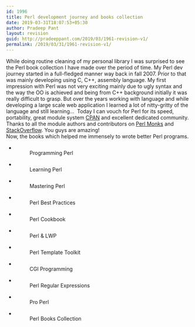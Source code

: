 ```yaml
---
id: 1996
title: Perl development journey and books collection
date: 2019-03-31T18:07:53+05:30
author: Pradeep Pant
layout: revision
guid: http://pradeeppant.com/2019/03/1961-revision-v1/
permalink: /2019/03/31/1961-revision-v1/
---
```

While doing routine cleaning of my personal library I was surprised to see the Perl book collection I have made over the period of time. My Perl dev journey started in a full-fledged manner way back in fall 2007. Prior to that was mainly developing using C, C++, assembly language. My first impression with Perl was not very exciting mainly due to ugly syntax and the way the OO is achieved and being from C++ background initially it was really difficult to grasp. But over the years working with language and while developing a large scale web application I learned a lot of nitty-gritty of the language and still learning&#8230;  Today I can vouch for Perl for its speed, portability, great module system [CPAN](https://metacpan.org/) and excellent dedicated community. Thanks to all the module authors and contributors on [Perl Monks](https://www.perlmonks.org/) and [StackOverflow](https://stackoverflow.com/questions/tagged/perl). You guys are amazing!   
Now, the books which helped me immensely to wrote better Perl programs.

<ul class="wp-block-gallery columns-3 is-cropped">
  <li class="blocks-gallery-item">
    <figure><img src="http://pradeeppant.com/wp-content/uploads/2019/03/programming_perl-768x1024.jpeg" alt="" data-id="1980" data-link="http://pradeeppant.com/programming_perl/" class="wp-image-1980" srcset="http://pradeeppant.com/wp-content/uploads/2019/03/programming_perl-768x1024.jpeg 768w, http://pradeeppant.com/wp-content/uploads/2019/03/programming_perl-225x300.jpeg 225w, http://pradeeppant.com/wp-content/uploads/2019/03/programming_perl.jpeg 780w" sizes="(max-width: 768px) 100vw, 768px" /><figcaption>Programming Perl</figcaption></figure>
  </li>
  <li class="blocks-gallery-item">
    <figure><img src="http://pradeeppant.com/wp-content/uploads/2019/03/learning_perl-768x1024.jpeg" alt="" data-id="1983" data-link="http://pradeeppant.com/learning_perl/" class="wp-image-1983" srcset="http://pradeeppant.com/wp-content/uploads/2019/03/learning_perl-768x1024.jpeg 768w, http://pradeeppant.com/wp-content/uploads/2019/03/learning_perl-225x300.jpeg 225w, http://pradeeppant.com/wp-content/uploads/2019/03/learning_perl.jpeg 780w" sizes="(max-width: 768px) 100vw, 768px" /><figcaption>Learning Perl</figcaption></figure>
  </li>
  <li class="blocks-gallery-item">
    <figure><img src="http://pradeeppant.com/wp-content/uploads/2019/03/mastering_perl-768x1024.jpeg" alt="" data-id="1982" data-link="http://pradeeppant.com/mastering_perl/" class="wp-image-1982" srcset="http://pradeeppant.com/wp-content/uploads/2019/03/mastering_perl-768x1024.jpeg 768w, http://pradeeppant.com/wp-content/uploads/2019/03/mastering_perl-225x300.jpeg 225w, http://pradeeppant.com/wp-content/uploads/2019/03/mastering_perl.jpeg 780w" sizes="(max-width: 768px) 100vw, 768px" /><figcaption>Mastering Perl</figcaption></figure>
  </li>
  <li class="blocks-gallery-item">
    <figure><img src="http://pradeeppant.com/wp-content/uploads/2019/03/perl_best_practices-768x1024.jpeg" alt="" data-id="1981" data-link="http://pradeeppant.com/perl_best_practices/" class="wp-image-1981" srcset="http://pradeeppant.com/wp-content/uploads/2019/03/perl_best_practices-768x1024.jpeg 768w, http://pradeeppant.com/wp-content/uploads/2019/03/perl_best_practices-225x300.jpeg 225w, http://pradeeppant.com/wp-content/uploads/2019/03/perl_best_practices.jpeg 780w" sizes="(max-width: 768px) 100vw, 768px" /><figcaption>Perl Best Practices</figcaption></figure>
  </li>
  <li class="blocks-gallery-item">
    <figure><img src="http://pradeeppant.com/wp-content/uploads/2019/03/perl_cookbook-768x1024.jpeg" alt="" data-id="1985" data-link="http://pradeeppant.com/perl_cookbook/" class="wp-image-1985" srcset="http://pradeeppant.com/wp-content/uploads/2019/03/perl_cookbook-768x1024.jpeg 768w, http://pradeeppant.com/wp-content/uploads/2019/03/perl_cookbook-225x300.jpeg 225w, http://pradeeppant.com/wp-content/uploads/2019/03/perl_cookbook.jpeg 780w" sizes="(max-width: 768px) 100vw, 768px" /><figcaption>Perl Cookbook</figcaption></figure>
  </li>
  <li class="blocks-gallery-item">
    <figure><img src="http://pradeeppant.com/wp-content/uploads/2019/03/perl_LWP-768x1024.jpeg" alt="" data-id="1984" data-link="http://pradeeppant.com/perl_lwp/" class="wp-image-1984" srcset="http://pradeeppant.com/wp-content/uploads/2019/03/perl_LWP-768x1024.jpeg 768w, http://pradeeppant.com/wp-content/uploads/2019/03/perl_LWP-225x300.jpeg 225w, http://pradeeppant.com/wp-content/uploads/2019/03/perl_LWP.jpeg 780w" sizes="(max-width: 768px) 100vw, 768px" /><figcaption>Perl & LWP</figcaption></figure>
  </li>
  <li class="blocks-gallery-item">
    <figure><img src="http://pradeeppant.com/wp-content/uploads/2019/03/perl_template_toolkit-768x1024.jpeg" alt="" data-id="1986" data-link="http://pradeeppant.com/perl_template_toolkit/" class="wp-image-1986" srcset="http://pradeeppant.com/wp-content/uploads/2019/03/perl_template_toolkit-768x1024.jpeg 768w, http://pradeeppant.com/wp-content/uploads/2019/03/perl_template_toolkit-225x300.jpeg 225w, http://pradeeppant.com/wp-content/uploads/2019/03/perl_template_toolkit.jpeg 780w" sizes="(max-width: 768px) 100vw, 768px" /><figcaption>Perl Template Toolkit</figcaption></figure>
  </li>
  <li class="blocks-gallery-item">
    <figure><img src="http://pradeeppant.com/wp-content/uploads/2019/03/CGI_programming-768x1024.jpeg" alt="" data-id="1987" data-link="http://pradeeppant.com/cgi_programming/" class="wp-image-1987" srcset="http://pradeeppant.com/wp-content/uploads/2019/03/CGI_programming-768x1024.jpeg 768w, http://pradeeppant.com/wp-content/uploads/2019/03/CGI_programming-225x300.jpeg 225w, http://pradeeppant.com/wp-content/uploads/2019/03/CGI_programming.jpeg 780w" sizes="(max-width: 768px) 100vw, 768px" /><figcaption>CGI Programming</figcaption></figure>
  </li>
  <li class="blocks-gallery-item">
    <figure><img src="http://pradeeppant.com/wp-content/uploads/2019/03/perl_regular_expressions-768x1024.jpeg" alt="" data-id="1988" data-link="http://pradeeppant.com/perl_regular_expressions/" class="wp-image-1988" srcset="http://pradeeppant.com/wp-content/uploads/2019/03/perl_regular_expressions-768x1024.jpeg 768w, http://pradeeppant.com/wp-content/uploads/2019/03/perl_regular_expressions-225x300.jpeg 225w, http://pradeeppant.com/wp-content/uploads/2019/03/perl_regular_expressions.jpeg 780w" sizes="(max-width: 768px) 100vw, 768px" /><figcaption>Perl Regular Expressions</figcaption></figure>
  </li>
  <li class="blocks-gallery-item">
    <figure><img src="http://pradeeppant.com/wp-content/uploads/2019/03/pro_perl-576x1024.jpeg" alt="" data-id="1979" data-link="http://pradeeppant.com/pro_perl/" class="wp-image-1979" srcset="http://pradeeppant.com/wp-content/uploads/2019/03/pro_perl-576x1024.jpeg 576w, http://pradeeppant.com/wp-content/uploads/2019/03/pro_perl-169x300.jpeg 169w, http://pradeeppant.com/wp-content/uploads/2019/03/pro_perl.jpeg 585w" sizes="(max-width: 576px) 100vw, 576px" /><figcaption>Pro Perl</figcaption></figure>
  </li>
  <li class="blocks-gallery-item">
    <figure><img src="http://pradeeppant.com/wp-content/uploads/2019/03/Perl_books_collection-1024x576.jpeg" alt="" data-id="1977" data-link="http://pradeeppant.com/perl_books_collection/" class="wp-image-1977" srcset="http://pradeeppant.com/wp-content/uploads/2019/03/Perl_books_collection-1024x576.jpeg 1024w, http://pradeeppant.com/wp-content/uploads/2019/03/Perl_books_collection-300x169.jpeg 300w, http://pradeeppant.com/wp-content/uploads/2019/03/Perl_books_collection-768x432.jpeg 768w, http://pradeeppant.com/wp-content/uploads/2019/03/Perl_books_collection.jpeg 1040w" sizes="(max-width: 1024px) 100vw, 1024px" /><figcaption>Perl Books Collection</figcaption></figure>
  </li>
</ul>